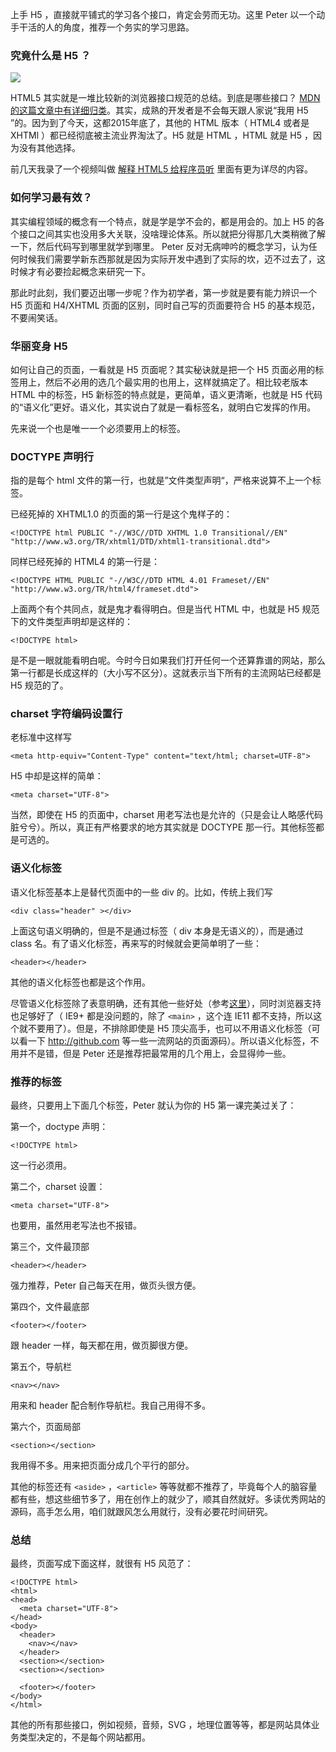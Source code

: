 上手 H5 ，直接就平铺式的学习各个接口，肯定会劳而无功。这里 Peter 以一个动手干活的人的角度，推荐一个务实的学习思路。

### 究竟什么是 H5 ？

![](http://7xrsqb.com1.z0.glb.clouddn.com/174-h5.png)

HTML5 其实就是一堆比较新的浏览器接口规范的总结。到底是哪些接口？ [MDN 的这篇文章中有详细归类](https://developer.mozilla.org/en-US/docs/Web/Guide/HTML/HTML5)。其实，成熟的开发者是不会每天跟人家说“我用 H5 ”的。因为到了今天，这都2015年底了，其他的 HTML 版本（ HTML4 或者是 XHTMl ）都已经彻底被主流业界淘汰了。H5 就是 HTML ，HTML 就是 H5 ，因为没有其他选择。

前几天我录了一个视频叫做 [解释 HTML5 给程序员听](http://haoduoshipin.com/v/171) 里面有更为详尽的内容。

### 如何学习最有效？

其实编程领域的概念有一个特点，就是学是学不会的，都是用会的。加上 H5 的各个接口之间其实也没用多大关联，没啥理论体系。所以就把分得那几大类稍微了解一下，然后代码写到哪里就学到哪里。
Peter 反对无病呻吟的概念学习，认为任何时候我们需要学新东西那就是因为实际开发中遇到了实际的坎，迈不过去了，这时候才有必要捡起概念来研究一下。

那此时此刻，我们要迈出哪一步呢？作为初学者，第一步就是要有能力辨识一个 H5 页面和 H4/XHTML 页面的区别，同时自己写的页面要符合 H5 的基本规范，不要闹笑话。

### 华丽变身 H5

如何让自己的页面，一看就是 H5 页面呢？其实秘诀就是把一个 H5 页面必用的标签用上，然后不必用的选几个最实用的也用上，这样就搞定了。相比较老版本 HTML 中的标签，H5 新标签的特点就是，更简单，语义更清晰，也就是 H5 代码的“语义化”更好。语义化，其实说白了就是一看标签名，就明白它发挥的作用。

先来说一个也是唯一一个必须要用上的标签。

### DOCTYPE 声明行

指的是每个 html 文件的第一行，也就是”文件类型声明“，严格来说算不上一个标签。

已经死掉的 XHTML1.0 的页面的第一行是这个鬼样子的：

```
<!DOCTYPE html PUBLIC "-//W3C//DTD XHTML 1.0 Transitional//EN"
"http://www.w3.org/TR/xhtml1/DTD/xhtml1-transitional.dtd">
```

同样已经死掉的 HTML4 的第一行是：

```
<!DOCTYPE HTML PUBLIC "-//W3C//DTD HTML 4.01 Frameset//EN" "http://www.w3.org/TR/html4/frameset.dtd">
```

上面两个有个共同点，就是鬼才看得明白。但是当代 HTML 中，也就是 H5 规范下的文件类型声明却是这样的：

```
<!DOCTYPE html>
```

是不是一眼就能看明白呢。今时今日如果我们打开任何一个还算靠谱的网站，那么第一行都是长成这样的（大小写不区分）。这就表示当下所有的主流网站已经都是 H5 规范的了。

### charset 字符编码设置行

老标准中这样写

```
<meta http-equiv="Content-Type" content="text/html; charset=UTF-8">
```

H5 中却是这样的简单：

```
<meta charset="UTF-8">
```

当然，即使在 H5 的页面中，charset 用老写法也是允许的（只是会让人略感代码脏兮兮）。所以，真正有严格要求的地方其实就是 DOCTYPE 那一行。其他标签都是可选的。

### 语义化标签

语义化标签基本上是替代页面中的一些 div 的。比如，传统上我们写

```
<div class="header" ></div>
```

上面这句语义明确的，但是不是通过标签（ div 本身是无语义的），而是通过 class 名。有了语义化标签，再来写的时候就会更简单明了一些：

```
<header></header>
```

其他的语义化标签也都是这个作用。

尽管语义化标签除了表意明确，还有其他一些好处（参考[这里](https://developer.mozilla.org/en-US/docs/Web/Guide/HTML/Sections_and_Outlines_of_an_HTML5_document)），同时浏览器支持也足够好了（ IE9+ 都是没问题的，除了 `<main>` ，这个连 IE11 都不支持，所以这个就不要用了）。但是，不排除即使是 H5 顶尖高手，也可以不用语义化标签（可以看一下 <http://github.com> 等一些一流网站的页面源码）。所以语义化标签，不用并不是错，但是 Peter 还是推荐把最常用的几个用上，会显得帅一些。

### 推荐的标签

最终，只要用上下面几个标签，Peter 就认为你的 H5 第一课完美过关了：

第一个，doctype 声明：

```
<!DOCTYPE html>
```

这一行必须用。

第二个，charset 设置：

```
<meta charset="UTF-8">
```

也要用，虽然用老写法也不报错。

第三个，文件最顶部

```
<header></header>
```

强力推荐，Peter 自己每天在用，做页头很方便。

第四个，文件最底部

```
<footer></footer>
```

跟 header 一样，每天都在用，做页脚很方便。

第五个，导航栏

```
<nav></nav>
```

用来和 header 配合制作导航栏。我自己用得不多。

第六个，页面局部

```
<section></section>
```

我用得不多。用来把页面分成几个平行的部分。

其他的标签还有 `<aside>` ，`<article>` 等等就都不推荐了，毕竟每个人的脑容量都有些，想这些细节多了，用在创作上的就少了，顺其自然就好。多读优秀网站的源码，高手怎么用，咱们就跟风怎么用就行，没有必要花时间研究。

### 总结

最终，页面写成下面这样，就很有 H5 风范了：

```
<!DOCTYPE html>
<html>
<head>
  <meta charset="UTF-8">
</head>
<body>
  <header>
    <nav></nav>
  </header>
  <section></section>
  <section></section>

  <footer></footer>
</body>
</html>
```

其他的所有那些接口，例如视频，音频，SVG ，地理位置等等，都是网站具体业务类型决定的，不是每个网站都用。
